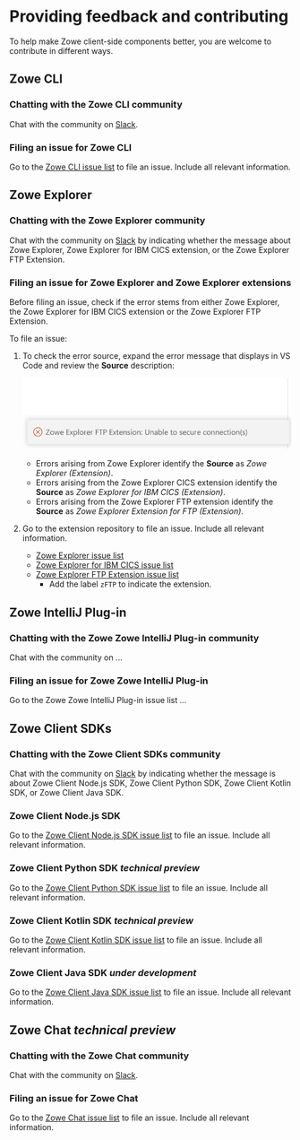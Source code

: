 # Providing feedback and contributing

To help make Zowe client-side components better, you are welcome to contribute in different ways.

## Zowe CLI

### Chatting with the Zowe CLI community

Chat with the community on [Slack](https://openmainframeproject.slack.com/archives/CC8AALGN6).

### Filing an issue for Zowe CLI

Go to the [Zowe CLI issue list](https://github.com/zowe/zowe-cli/issues) to file an issue. Include all relevant information.

## Zowe Explorer

### Chatting with the Zowe Explorer community

Chat with the community on [Slack](https://openmainframeproject.slack.com/archives/CUVE37Z5F) by indicating whether the message about Zowe Explorer, Zowe Explorer for IBM CICS extension, or the Zowe Explorer FTP Extension.

### Filing an issue for Zowe Explorer and Zowe Explorer extensions

Before filing an issue, check if the error stems from either Zowe Explorer, the Zowe Explorer for IBM CICS extension or the Zowe Explorer FTP Extension.

To file an issue:

1. To check the error source, expand the error message that displays in VS Code and review the **Source** description:

    ![Image that shows how to check the error source](../images/ze/ZE-ftp-find-source.gif)
    - Errors arising from Zowe Explorer identify the **Source** as *Zowe Explorer (Extension)*.
    - Errors arising from the Zowe Explorer CICS extension identify the **Source** as *Zowe Explorer for IBM CICS (Extension)*.
    - Errors arising from the Zowe Explorer FTP extension identify the **Source** as *Zowe Explorer Extension for FTP (Extension)*.

2. Go to the extension repository to file an issue. Include all relevant information.
    - [Zowe Explorer issue list](https://github.com/zowe/zowe-explorer-vscode/issues)
    - [Zowe Explorer for IBM CICS issue list](https://github.com/zowe/cics-for-zowe-client/issues)
    - [Zowe Explorer FTP Extension issue list](https://github.com/zowe/zowe-explorer-vscode/issues)
        - Add the label `zFTP` to indicate the extension.

## Zowe IntelliJ Plug-in

### Chatting with the Zowe Zowe IntelliJ Plug-in community

Chat with the community on ...

### Filing an issue for Zowe Zowe IntelliJ Plug-in

Go to the Zowe Zowe IntelliJ Plug-in issue list ...

## Zowe Client SDKs

### Chatting with the Zowe Client SDKs community

Chat with the community on [Slack](https://openmainframeproject.slack.com/archives/C010AUS5MK5) by indicating whether the message is about Zowe Client Node.js SDK, Zowe Client Python SDK, Zowe Client Kotlin SDK, or Zowe Client Java SDK.

### Zowe Client Node.js SDK

Go to the [Zowe Client Node.js SDK issue list](https://github.com/zowe/zowe-cli/issues) to file an issue. Include all relevant information.

### Zowe Client Python SDK *technical preview*

Go to the [Zowe Client Python SDK issue list](https://github.com/zowe/zowe-client-python-sdk/issues) to file an issue. Include all relevant information.

### Zowe Client Kotlin SDK *technical preview*

Go to the [Zowe Client Kotlin SDK issue list](https://github.com/zowe/zowe-client-kotlin-sdk/issues) to file an issue. Include all relevant information.

### Zowe Client Java SDK *under development*

Go to the [Zowe Client Java SDK issue list](https://github.com/zowe/zowe-client-java-sdk/issues) to file an issue. Include all relevant information.

## Zowe Chat *technical preview*

### Chatting with the Zowe Chat community

Chat with the community on [Slack](https://openmainframeproject.slack.com/archives/C03NNABMN0J).

### Filing an issue for Zowe Chat

Go to the [Zowe Chat issue list](https://github.com/zowe/zowe-chat/issues) to file an issue. Include all relevant information.
